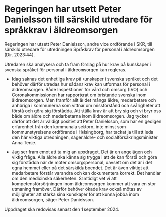 # Regeringen har utsett Peter Danielsson till särskild utredare för språkkrav i äldreomsorgen

Regeringen har utsett Peter Danielsson, andre vice ordförande i SKR, till särskild utredare för utredningen Språkkrav för personal i äldreomsorgen (Dir. 2023:44).

Utredaren ska analysera och ta fram förslag på hur krav på kunskaper i svenska språket för personal i äldreomsorgen kan regleras.

- Idag saknas det enhetliga krav på kunskaper i svenska språket och det behöver därför utredas hur sådana krav kan utformas för personal i äldreomsorgen. Både Inspektionen för vård och omsorg (IVO) och Coronakommissionen har rapporterat om bristande svenska inom äldreomsorgen. Men framför allt är det många äldre, medarbetare och anhöriga i kommunerna som vittnar om missförstånd och svårigheter att förstå och göra sig förstådda. Att ställa krav är att bry sig och vi bryr oss både om äldre och medarbetarna inom äldreomsorgen. Jag tycker därför att det är väldigt positivt att Peter Danielsson, som har en gedigen erfarenhet från den kommunala sektorn, inte minst som kommunstyrelsens ordförande i Helsingborg, har tackat ja till att leda den här viktiga utredningen, säger äldre- och socialförsäkringsminister Anna Tenje.

- Jag ser fram emot att ta mig an uppdraget. Det är en angelägen och viktig fråga. Alla äldre ska känna sig trygga i att de kan förstå och göra sig förstådda när de möter omsorgspersonal, oavsett om det är i det egna hemmet eller på det särskilda boendet. Det är även viktigt att medarbetare förstår varandra och kan dokumentera korrekt. Det handlar om den medicinska säkerheten. Samtidigt vet vi att kompetensförsörjningen inom äldreomsorgen kommer att vara en stor utmaning framöver. Därför behöver ökade krav också mötas av möjligheter att stärka sina kunskaper för att kunna jobba inom äldreomsorgen, säger Peter Danielsson.

Uppdraget ska redovisas senast den 1 september 2024.
